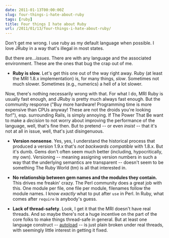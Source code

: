 ```yaml
---
date: 2011-01-13T00:00:00Z
slug: four-things-i-hate-about-ruby
tags: [ruby]
title: Four things I hate about Ruby
url: /2011/01/13/four-things-i-hate-about-ruby/
---
```


Don't get me wrong. I use ruby as my default language when possible. I love JRuby in a way that's illegal in most states.

But there are...*issues*. There are with any language and the associated environment. These are the ones that bug the crap out of me.

* **Ruby is slow.** Let's get this one out of the way right away. Ruby (at least the MRI 1.8.x implementation) is, for many things, *slow*. Sometimes not much slower. Sometimes (e.g., numerics) a hell of a lot slower.

Now, there's nothing necessarily wrong with that. For what I do, MRI Ruby is usually fast enough, and JRuby is pretty much always fast enough. But the community response ("Buy more hardware! Programming time is more expensive than CPUs anyway! These are not the droids you're looking for!"), esp. surrounding Rails, is simply annoying. If The Power That Be want to make a *decision* to not worry about improving the performance of the language, well, that's fine then. But to pretend -- or even *insist* -- that it's not at all in issue, well, that's just disingenuous.

* **Version nonsense**. Yes, yes, I understand the historical process that produced a version 1.9.x that's *not backwards compatible* with 1.8.x. But it's dumb. Gems don't often seem much better (including, hypocritically, my own). Versioning -- meaning assigning version numbers in such a way that the underlying semantics are transparent -- doesn't seem to be something The Ruby World (tm) is all that interested in.

* **No relationship between gem names and the modules they contain.** This drives me freakin' crazy. The Perl community does a great job with this. One module per file, one file per module, filenames follow the module names. I know *exactly* what to put after `use` in Perl. In Ruby, what comes after `require` is anybody's guess.

* **Lack of thread-safety**. Look, I get it that the MRI doesn't have real threads. And so maybe there's not a huge incentive on the part of the core folks to make things thread-safe in general. But at least one language construct -- [autoload](http://jira.codehaus.org/browse/JRUBY-3194) -- is just plain broken under real threads, with seemingly little interest in getting it fixed.
